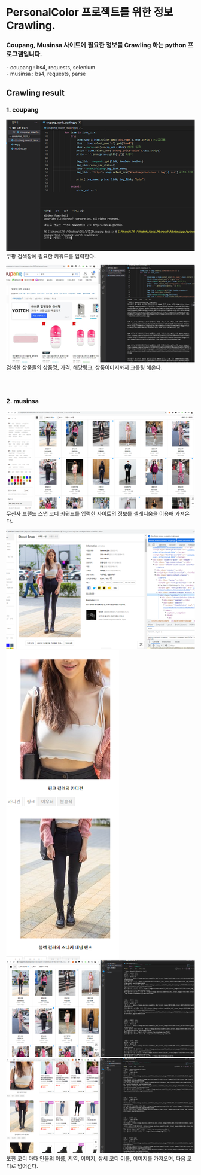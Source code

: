 # PersonalColor 프로젝트를 위한 정보 Crawling.
<h3>Coupang, Musinsa 사이트에 필요한 정보를 Crawling 하는 python 프로그램입니다.</h3>
- coupang : bs4, requests, selenium<br>
- musinsa : bs4, requests, parse

<br>

## Crawling result
<h3>1. coupang</h3>

![](/imgs/coup1.png)
쿠팡 검색창에 필요한 키워드를 입력한다.<br>

![](/imgs/coup3.png)
검색한 상품들의 상품명, 가격, 해당링크, 상품이미지까지 크롤링 해온다.

<br><br>
<h3>2. musinsa</h3>

![](/imgs/mu1.png)
무신사 브랜드 스냅 코디 키워드를 입력한 사이트의 정보를 셀레니움을 이용해 가져온다.<br>

![](/imgs/mu2.png)
![](/imgs/mu3.png)
![](/imgs/mu4.png)
![](/imgs/mu5.png)
또한 코디 마다 인물의 이름, 지역, 이미지, 상세 코디 이름, 이미지를 가져오며, 다음 코디로 넘어간다.
